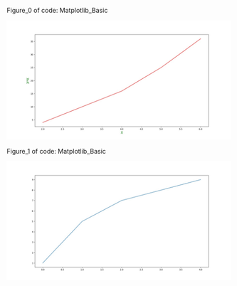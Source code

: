 Figure_0 of code: Matplotlib_Basic

![](plot_img/Figure_0.jpeg)

Figure_1 of code: Matplotlib_Basic

![](plot_img/Figure_1.jpeg)
